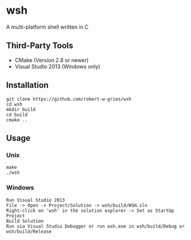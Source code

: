 # wsh
A multi-platform shell written in C

## Third-Party Tools
*  CMake (Version 2.8 or newer)
*  Visual Studio 2013 (Windows only)

## Installation
```
git clone https://github.com/robert-w-gries/wsh
cd wsh
mkdir build
cd build
cmake ..
```

## Usage

### Unix
```
make
./wsh
```

### Windows
```
Run Visual Studio 2013
File -> Open -> Project/Solution -> wsh/build/WSH.sln
Right-click on 'wsh' in the solution explorer -> Set as StartUp Project
Build Solution
Run via Visual Studio Debugger or run wsh.exe in wsh/build/Debug or wsh/build/Release
```
